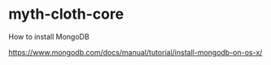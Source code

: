 # myth-cloth-core

How to install MongoDB

https://www.mongodb.com/docs/manual/tutorial/install-mongodb-on-os-x/


